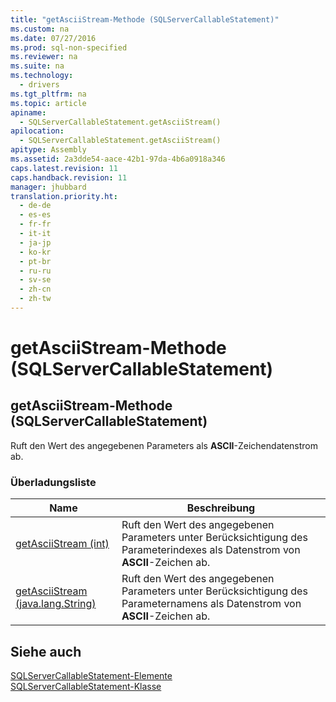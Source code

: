```yaml
---
title: "getAsciiStream-Methode (SQLServerCallableStatement)"
ms.custom: na
ms.date: 07/27/2016
ms.prod: sql-non-specified
ms.reviewer: na
ms.suite: na
ms.technology: 
  - drivers
ms.tgt_pltfrm: na
ms.topic: article
apiname: 
  - SQLServerCallableStatement.getAsciiStream()
apilocation: 
  - SQLServerCallableStatement.getAsciiStream()
apitype: Assembly
ms.assetid: 2a3dde54-aace-42b1-97da-4b6a0918a346
caps.latest.revision: 11
caps.handback.revision: 11
manager: jhubbard
translation.priority.ht: 
  - de-de
  - es-es
  - fr-fr
  - it-it
  - ja-jp
  - ko-kr
  - pt-br
  - ru-ru
  - sv-se
  - zh-cn
  - zh-tw
---
```

# getAsciiStream-Methode (SQLServerCallableStatement)
    
## getAsciiStream\-Methode \(SQLServerCallableStatement\)  
 Ruft den Wert des angegebenen Parameters als **ASCII**\-Zeichendatenstrom ab.  
  
### Überladungsliste  
  
|Name|Beschreibung|  
|----------|------------------|  
|[getAsciiStream &#40;int&#41;](../content/getAsciiStream--int-.md)|Ruft den Wert des angegebenen Parameters unter Berücksichtigung des Parameterindexes als Datenstrom von **ASCII**\-Zeichen ab.|  
|[getAsciiStream &#40;java.lang.String&#41;](../content/getAsciiStream--java.lang.String-.md)|Ruft den Wert des angegebenen Parameters unter Berücksichtigung des Parameternamens als Datenstrom von **ASCII**\-Zeichen ab.|  
  
## Siehe auch  
 [SQLServerCallableStatement-Elemente](../content/SQLServerCallableStatement-Members.md)   
 [SQLServerCallableStatement-Klasse](../content/SQLServerCallableStatement-Class.md)  
  
  